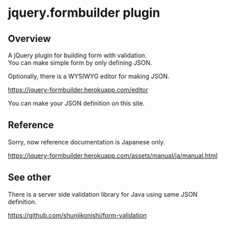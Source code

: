 jquery.formbuilder plugin
=========================
Overview
--------
A jQuery plugin for building form with validation.  
You can make simple form by only defining JSON.

Optionally, there is a WYSIWYG editor for making JSON.

https://jquery-formbuilder.herokuapp.com/editor

You can make your JSON definition on this site.

Reference
---------
Sorry, now reference documentation is Japanese only.

https://jquery-formbuilder.herokuapp.com/assets/manual/ja/manual.html

See other
---------
There is a server side validation library for Java using same JSON definition.

https://github.com/shunjikonishi/form-validation


